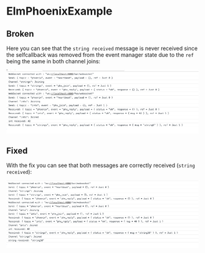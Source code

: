 # ElmPhoenixExample

## Broken

Here you can see that the `string received` message is never received since the selfcallback was removed from the event manager state due to the `ref` being the same in both channel joins:

![broken](docs/broken.png)

## Fixed

With the fix you can see that both messages are correctly received (`string received`):

![fixed](docs/fixed.png)
